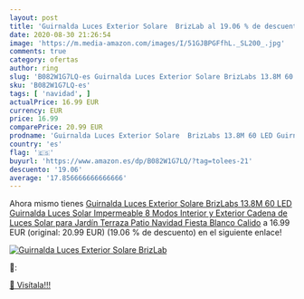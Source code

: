 ```yaml
---
layout: post
title: 'Guirnalda Luces Exterior Solare  BrizLab al 19.06 % de descuento'
date: 2020-08-30 21:26:54
image: 'https://m.media-amazon.com/images/I/51GJBPGFfhL._SL200_.jpg'
comments: true
category: ofertas
author: ring
slug: 'B082W1G7LQ-es Guirnalda Luces Exterior Solare BrizLabs 13.8M 60 LED...'
sku: 'B082W1G7LQ-es'
tags: [ 'navidad', ]
actualPrice: 16.99 EUR
currency: EUR
price: 16.99
comparePrice: 20.99 EUR
prodname: 'Guirnalda Luces Exterior Solare  BrizLabs 13.8M 60 LED Guirnalda Luces Solar Impermeable 8 Modos Interior y Exterior Cadena de Luces Solar para Jardín Terraza  Patio  Navidad  Fiesta  Blanco Calido'
country: 'es'
flag: '🇪🇸'
buyurl: 'https://www.amazon.es/dp/B082W1G7LQ/?tag=tolees-21'
descuento: '19.06'
average: '17.856666666666666'
---
```


Ahora mismo tienes [Guirnalda Luces Exterior Solare  BrizLabs 13.8M 60 LED Guirnalda Luces Solar Impermeable 8 Modos Interior y Exterior Cadena de Luces Solar para Jardín Terraza  Patio  Navidad  Fiesta  Blanco Calido](https://www.amazon.es/dp/B082W1G7LQ/?tag=tolees-21) a 16.99 EUR (original: 20.99 EUR) (19.06 %  de descuento) en el siguiente enlace!

[![Guirnalda Luces Exterior Solare  BrizLab](https://m.media-amazon.com/images/I/51GJBPGFfhL._SL200_.jpg)](https://www.amazon.es/dp/B082W1G7LQ/?tag=tolees-21)

🔎:


[🛒 Visítala!!!](https://www.amazon.es/dp/B082W1G7LQ/?tag=tolees-21)
